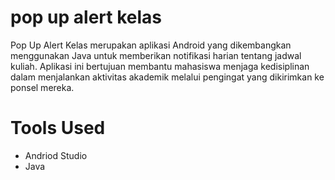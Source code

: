 # pop up alert kelas
Pop Up Alert Kelas merupakan aplikasi Android yang dikembangkan menggunakan Java untuk memberikan notifikasi harian tentang jadwal kuliah. Aplikasi ini bertujuan membantu mahasiswa menjaga kedisiplinan dalam menjalankan aktivitas akademik melalui pengingat yang dikirimkan ke ponsel mereka.

# Tools Used
- Andriod Studio
- Java
